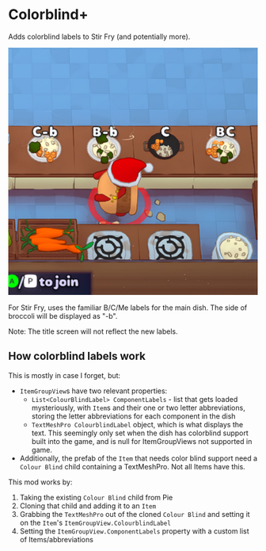 # Colorblind+

Adds colorblind labels to Stir Fry (and potentially more).

![preview](./img/preview.png)

For Stir Fry, uses the familiar B/C/Me labels for the main dish. The side of broccoli will be displayed as "-b".

Note: The title screen will not reflect the new labels.

## How colorblind labels work

This is mostly in case I forget, but:

* `ItemGroupView`s have two relevant properties:
    * `List<ColourBlindLabel> ComponentLabels` - list that gets loaded mysteriously, with `Item`s and their one or two letter abbreviations, storing the letter abbreviations for each component in the dish
    * `TextMeshPro ColourblindLabel` object, which is what displays the text. This seemingly only set when the dish has colorblind support built into the game, and is null for ItemGroupViews not supported in game.
* Additionally, the prefab of the `Item` that needs color blind support need a `Colour Blind` child containing a TextMeshPro. Not all Items have this.

This mod works by:
1. Taking the existing `Colour Blind` child from Pie
2. Cloning that child and adding it to an `Item`
3. Grabbing the `TextMeshPro` out of the cloned `Colour Blind` and setting it on the `Item`'s `ItemGroupView.ColourblindLabel`
4. Setting the `ItemGroupView.ComponentLabels` property with a custom list of Items/abbreviations
